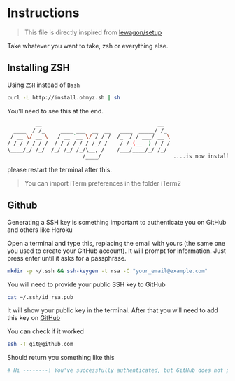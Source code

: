 # Instructions

> This file is directly inspired from [lewagon/setup](https://github.com/lewagon/setup/blob/master/OSX.md)

Take whatever you want to take, zsh or everything else.

## Installing ZSH

Using `ZSH` instead of `Bash`

```bash
curl -L http://install.ohmyz.sh | sh
```

You'll need to see this at the end.
```bash
         __                                     __
  ____  / /_     ____ ___  __  __   ____  _____/ /_
 / __ \/ __ \   / __ `__ \/ / / /  /_  / / ___/ __ \
/ /_/ / / / /  / / / / / / /_/ /    / /_(__  ) / / /
\____/_/ /_/  /_/ /_/ /_/\__, /    /___/____/_/ /_/
                        /____/                       ....is now installed!
```

please restart the terminal after this.

> You can import iTerm preferences in the folder iTerm2


## Github

Generating a SSH key is something important to authenticate you on GitHub and others like Heroku

Open a terminal and type this, replacing the email with yours (the same one you used to create your GitHub account). It will prompt for information. Just press enter until it asks for a passphrase.

```bash
mkdir -p ~/.ssh && ssh-keygen -t rsa -C "your_email@example.com"
```

You will need to provide your public SSH key to GitHub

```bash
cat ~/.ssh/id_rsa.pub
```

It will show your public key in the terminal. After that you will need to add this key on [GitHub](https://github.com/settings/keys)

You can check if it worked

```bash
ssh -T git@github.com
```

Should return you something like this

```bash
# Hi --------! You've successfully authenticated, but GitHub does not provide shell access
```

